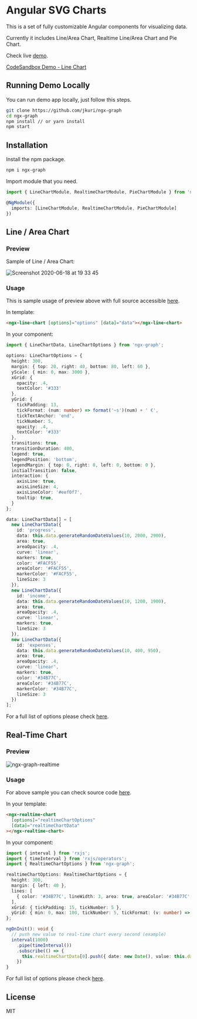 # Angular SVG Charts

This is a set of fully customizable Angular components for visualizing data.

Currently it includes Line/Area Chart, Realtime Line/Area Chart and Pie Chart.

Check live [demo](https://ngx-graph.jankuri.com).

[CodeSandbox Demo - Line Chart](https://codesandbox.io/s/ngx-graph-line-chart-example-2jdpc)

## Running Demo Locally

You can run demo app locally, just follow this steps.

```sh
git clone https://github.com/jkuri/ngx-graph
cd ngx-graph
npm install // or yarn install
npm start
```

## Installation

Install the npm package.

```sh
npm i ngx-graph
```

Import module that you need.

```ts
import { LineChartModule, RealtimeChartModule, PieChartModule } from 'ngx-graph';

@NgModule({
  imports: [LineChartModule, RealtimeChartModule, PieChartModule]
})
```

## Line / Area Chart

### Preview

Sample of Line / Area Chart:

![Screenshot 2020-06-18 at 19 33 45](https://user-images.githubusercontent.com/1796022/85053421-c1a33500-b19a-11ea-83ab-904f9aa45b3a.png)

### Usage

This is sample usage of preview above with full source accessible [here](https://github.com/jkuri/ngx-graph/tree/master/projects/app/src/app/components/demo-line-area-chart).

In template:

```html
<ngx-line-chart [options]="options" [data]="data"></ngx-line-chart>
```

In your component:

```ts
import { LineChartData, LineChartOptions } from 'ngx-graph';

options: LineChartOptions = {
  height: 300,
  margin: { top: 20, right: 40, bottom: 80, left: 60 },
  yScale: { min: 0, max: 3000 },
  xGrid: {
    opacity: .4,
    textColor: '#333'
  },
  yGrid: {
    tickPadding: 13,
    tickFormat: (num: number) => format('~s')(num) + ' €',
    tickTextAnchor: 'end',
    tickNumber: 5,
    opacity: .4,
    textColor: '#333'
  },
  transitions: true,
  transitionDuration: 400,
  legend: true,
  legendPosition: 'bottom',
  legendMargin: { top: 0, right: 0, left: 0, bottom: 0 },
  initialTransition: false,
  interaction: {
    axisLine: true,
    axisLineSize: 4,
    axisLineColor: '#eef0f7',
    tooltip: true,
  }
};

data: LineChartData[] = [
  new LineChartData({
    id: 'progress',
    data: this.data.generateRandomDateValues(10, 2000, 2900),
    area: true,
    areaOpacity: .4,
    curve: 'linear',
    markers: true,
    color: '#FACF55',
    areaColor: '#FACF55',
    markerColor: '#FACF55',
    lineSize: 3
  }),
  new LineChartData({
    id: 'income',
    data: this.data.generateRandomDateValues(10, 1200, 1900),
    area: true,
    areaOpacity: .4,
    curve: 'linear',
    markers: true,
    lineSize: 3
  }),
  new LineChartData({
    id: 'expenses',
    data: this.data.generateRandomDateValues(10, 400, 950),
    area: true,
    areaOpacity: .4,
    curve: 'linear',
    markers: true,
    color: '#34B77C',
    areaColor: '#34B77C',
    markerColor: '#34B77C',
    lineSize: 3
  })
];
```

For a full list of options please check [here](https://github.com/jkuri/ngx-graph/blob/master/projects/ngx-graph/src/lib/line-chart/line-chart.class.ts#L233-L246).

## Real-Time Chart

### Preview

![ngx-graph-realtime](https://user-images.githubusercontent.com/1796022/85064398-ccb29100-b1ab-11ea-9729-c90cd2de98e6.gif)

### Usage

For above sample you can check source code [here](https://github.com/jkuri/ngx-graph/tree/master/projects/app/src/app/components/demo-realtime-chart).

In your template:

```html
<ngx-realtime-chart
  [options]="realtimeChartOptions"
  [data]="realtimeChartData"
></ngx-realtime-chart>
```

In your component:

```ts
import { interval } from 'rxjs';
import { timeInterval } from 'rxjs/operators';
import { RealtimeChartOptions } from 'ngx-graph';

realtimeChartOptions: RealtimeChartOptions = {
  height: 300,
  margin: { left: 40 },
  lines: [
    { color: '#34B77C', lineWidth: 3, area: true, areaColor: '#34B77C', areaOpacity: .2 }
  ],
  xGrid: { tickPadding: 15, tickNumber: 5 },
  yGrid: { min: 0, max: 100, tickNumber: 5, tickFormat: (v: number) => `${v}%`, tickPadding: 25 }
};

ngOnInit(): void {
  // push new value to real-time chart every second (example)
  interval(1000)
    .pipe(timeInterval())
    .subscribe(() => {
      this.realtimeChartData[0].push({ date: new Date(), value: this.data.randomInt(0, 100) });
    })
}
```

For full list of options please check [here](https://github.com/jkuri/ngx-graph/blob/master/projects/ngx-graph/src/lib/realtime-chart/realtime-chart.interface.ts#L47-L56).

## License

MIT
